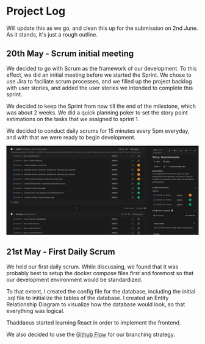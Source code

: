 # Project Log
Will update this as we go, and clean this up for the submission on 2nd June. As it stands, it's just a rough outline.

## 20th May - Scrum initial meeting
We decided to go with Scrum as the framework of our development. To this effect, we did an initial meeting before we started the Sprint. We chose to use Jira to faciliate scrum processes, and we filled up the project backlog with user stories, and added the user stories we intended to complete this sprint.

We decided to keep the Sprint from now till the end of the milestone, which was about 2 weeks. We did a quick planning poker to set the story point estimations on the tasks that we assigned to sprint 1.

We decided to conduct daily scrums for 15 minutes every 5pm everyday, and with that we were ready to begin development.

![Jira Board](images/scrum.jpg "Jira Board")

## 21st May - First Daily Scrum
We held our first daily scrum. While discussing, we found that it was probably best to setup the docker compose files first and foremost so that our development environment would be standardized.

To that extent, I created the config file for the database, including the initial .sql file to initialize the tables of the database. I created an Entity Relationship Diagram to visualize how the database would look, so that everything was logical.

Thaddaeus started learning React in order to implement the frontend.

We also decided to use the [Github Flow](https://docs.github.com/en/get-started/using-github/github-flow) for our branching strategy.
